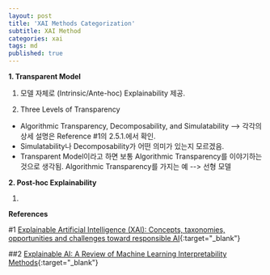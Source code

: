 ```yaml
---
layout: post
title: 'XAI Methods Categorization'
subtitle: XAI Method
categories: xai
tags: md
published: true
---
```

**1. Transparent Model**

1) 모델 자체로 (Intrinsic/Ante-hoc) Explainability 제공.

2) Three Levels of Transparency
- Algorithmic Transparency, Decomposability, and Simulatability --> 각각의 상세 설명은 Reference #1의 2.5.1.에서 확인.
- Simulatability나 Decomposability가 어떤 의미가 있는지 모르겠음. 
- Transparent Model이라고 하면 보통 Algorithmic Transparency를 이야기하는 것으로 생각됨. Algorithmic Transparency를 가지는 예 --> 선형 모델

**2. Post-hoc Explainability**

1) 

**References**

#1 [Explainable Artificial Intelligence (XAI): Concepts, taxonomies, opportunities and challenges toward responsible AI](https://arxiv.org/pdf/1910.10045.pdf){:target="_blank"}
  
##2 [Explainable AI: A Review of Machine Learning Interpretability Methods](https://www.mdpi.com/1099-4300/23/1/18){:target="_blank"}